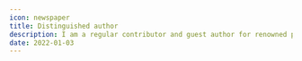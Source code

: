 ```yaml
---
icon: newspaper
title: Distinguished author
description: I am a regular contributor and guest author for renowned publications such as Smashing Magazine and CSS-Tricks. Additionally, I've contributed articles to LogRocket and DEV.to. I was honored to be recognized as a distinguished author on DEV in both 2019 and 2020.
date: 2022-01-03
---
```

